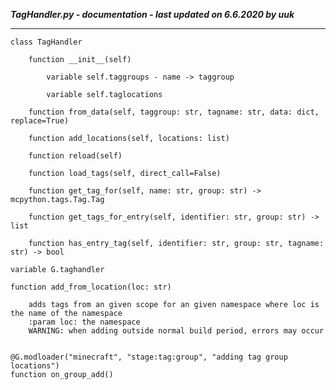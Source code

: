 ***TagHandler.py - documentation - last updated on 6.6.2020 by uuk***
___

    class TagHandler

        function __init__(self)

            variable self.taggroups - name -> taggroup

            variable self.taglocations

        function from_data(self, taggroup: str, tagname: str, data: dict, replace=True)

        function add_locations(self, locations: list)

        function reload(self)

        function load_tags(self, direct_call=False)

        function get_tag_for(self, name: str, group: str) -> mcpython.tags.Tag.Tag

        function get_tags_for_entry(self, identifier: str, group: str) -> list

        function has_entry_tag(self, identifier: str, group: str, tagname: str) -> bool

    variable G.taghandler

    function add_from_location(loc: str)
        
        adds tags from an given scope for an given namespace where loc is the name of the namespace
        :param loc: the namespace
        WARNING: when adding outside normal build period, errors may occur


    @G.modloader("minecraft", "stage:tag:group", "adding tag group locations")
    function on_group_add()